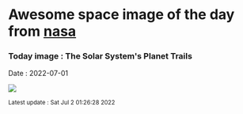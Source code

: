 
# Awesome space image of the day from [nasa](https://api.nasa.gov/)

### Today image : The Solar System's Planet Trails

Date : 2022-07-01


![](https://apod.nasa.gov/apod/image/2207/Star-trail-of-planets1067.jpg)

<small>Latest update : Sat Jul  2 01:26:28 2022</small>


